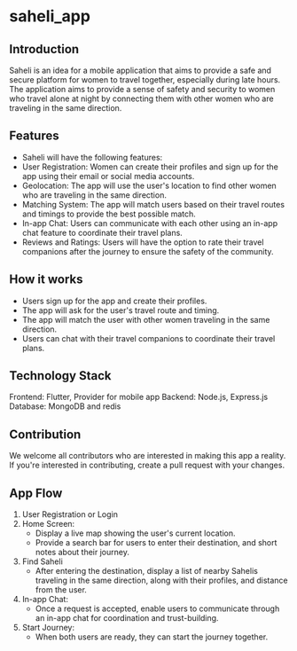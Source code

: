 # saheli_app

## Introduction
Saheli is an idea for a mobile application that aims to provide a safe and secure platform for women to travel together, especially during late hours. The application aims to provide a sense of safety and security to women who travel alone at night by connecting them with other women who are traveling in the same direction.

## Features
- Saheli will have the following features:
- User Registration: Women can create their profiles and sign up for the app using their email or social media accounts.
- Geolocation: The app will use the user's location to find other women who are traveling in the same direction.
- Matching System: The app will match users based on their travel routes and timings to provide the best possible match.
- In-app Chat: Users can communicate with each other using an in-app chat feature to coordinate their travel plans.
- Reviews and Ratings: Users will have the option to rate their travel companions after the journey to ensure the safety of the community.

## How it works
- Users sign up for the app and create their profiles.
- The app will ask for the user's travel route and timing.
- The app will match the user with other women traveling in the same direction.
- Users can chat with their travel companions to coordinate their travel plans.

## Technology Stack
Frontend: Flutter, Provider for mobile app
Backend: Node.js, Express.js
Database: MongoDB and redis

## Contribution
We welcome all contributors who are interested in making this app a reality. If you're interested in contributing, create a pull request with your changes.


## App Flow
1. User Registration or Login
2. Home Screen:
    - Display a live map showing the user's current location.
    - Provide a search bar for users to enter their destination, and short notes about their journey.
3. Find Saheli
    - After entering the destination, display a list of nearby Sahelis traveling in the same direction, along with their profiles, and distance from the user.
4. In-app Chat:
   - Once a request is accepted, enable users to communicate through an in-app chat for coordination and trust-building.
5. Start Journey:
    - When both users are ready, they can start the journey together.
 

